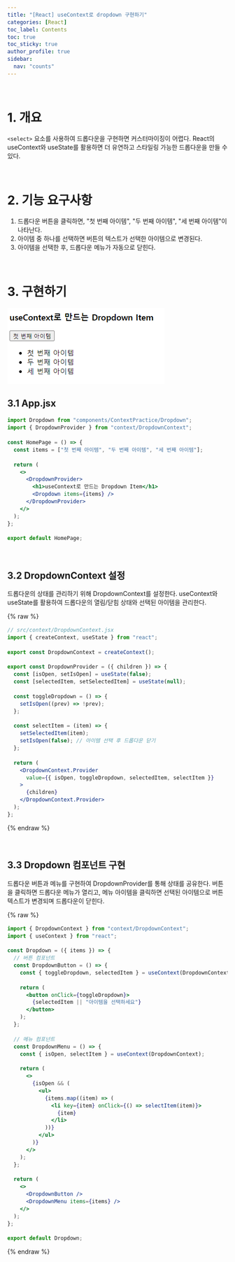```yaml
---
title: "[React] useContext로 dropdown 구현하기"
categories: [React]
toc_label: Contents
toc: true
toc_sticky: true
author_profile: true
sidebar:
  nav: "counts"
---
```


<br>

# 1. 개요

`<select>` 요소를 사용하여 드롭다운을 구현하면 커스터마이징이 어렵다. React의 useContext와 useState를 활용하면 더 유연하고 스타일링 가능한 드롭다운을 만들 수 있다.

<br>

# 2. 기능 요구사항

1. 드롭다운 버튼을 클릭하면, "첫 번째 아이템", "두 번째 아이템", "세 번째 아이템"이 나타난다.
2. 아이템 중 하나를 선택하면 버튼의 텍스트가 선택한 아이템으로 변경된다.
3. 아이템을 선택한 후, 드롭다운 메뉴가 자동으로 닫힌다.

<br>

# 3. 구현하기

![](/assets/images/2024/2024-08-02-22-43-06.png)

## 3.1 App.jsx

```jsx
import Dropdown from "components/ContextPractice/Dropdown";
import { DropdownProvider } from "context/DropdownContext";

const HomePage = () => {
  const items = ["첫 번째 아이템", "두 번째 아이템", "세 번째 아이템"];

  return (
    <>
      <DropdownProvider>
        <h1>useContext로 만드는 Dropdown Item</h1>
        <Dropdown items={items} />
      </DropdownProvider>
    </>
  );
};

export default HomePage;
```

<br>

## 3.2 DropdownContext 설정

드롭다운의 상태를 관리하기 위해 DropdownContext를 설정한다. useContext와 useState를 활용하여 드롭다운의 열림/닫힘 상태와 선택된 아이템을 관리한다.

{% raw %}

```jsx
// src/context/DropdownContext.jsx
import { createContext, useState } from "react";

export const DropdownContext = createContext();

export const DropdownProvider = ({ children }) => {
  const [isOpen, setIsOpen] = useState(false);
  const [selectedItem, setSelectedItem] = useState(null);

  const toggleDropdown = () => {
    setIsOpen((prev) => !prev);
  };

  const selectItem = (item) => {
    setSelectedItem(item);
    setIsOpen(false); // 아이템 선택 후 드롭다운 닫기
  };

  return (
    <DropdownContext.Provider
      value={{ isOpen, toggleDropdown, selectedItem, selectItem }}
    >
      {children}
    </DropdownContext.Provider>
  );
};
```

{% endraw %}

<br>

## 3.3 Dropdown 컴포넌트 구현

드롭다운 버튼과 메뉴를 구현하여 DropdownProvider를 통해 상태를 공유한다. 버튼을 클릭하면 드롭다운 메뉴가 열리고, 메뉴 아이템을 클릭하면 선택된 아이템으로 버튼 텍스트가 변경되며 드롭다운이 닫힌다.

{% raw %}

```jsx
import { DropdownContext } from "context/DropdownContext";
import { useContext } from "react";

const Dropdown = ({ items }) => {
  // 버튼 컴포넌트
  const DropdownButton = () => {
    const { toggleDropdown, selectedItem } = useContext(DropdownContext);

    return (
      <button onClick={toggleDropdown}>
        {selectedItem || "아이템을 선택하세요"}
      </button>
    );
  };

  // 메뉴 컴포넌트
  const DropdownMenu = () => {
    const { isOpen, selectItem } = useContext(DropdownContext);

    return (
      <>
        {isOpen && (
          <ul>
            {items.map((item) => (
              <li key={item} onClick={() => selectItem(item)}>
                {item}
              </li>
            ))}
          </ul>
        )}
      </>
    );
  };

  return (
    <>
      <DropdownButton />
      <DropdownMenu items={items} />
    </>
  );
};

export default Dropdown;
```

{% endraw %}

<br>
